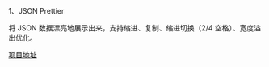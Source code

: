 1、JSON Prettier

将 JSON 数据漂亮地展示出来，支持缩进、复制、缩进切换（2/4 空格）、宽度溢出优化。

[项目地址](https://github.com/ssfun/userscripts/blob/main/json-prettier.user.js)

